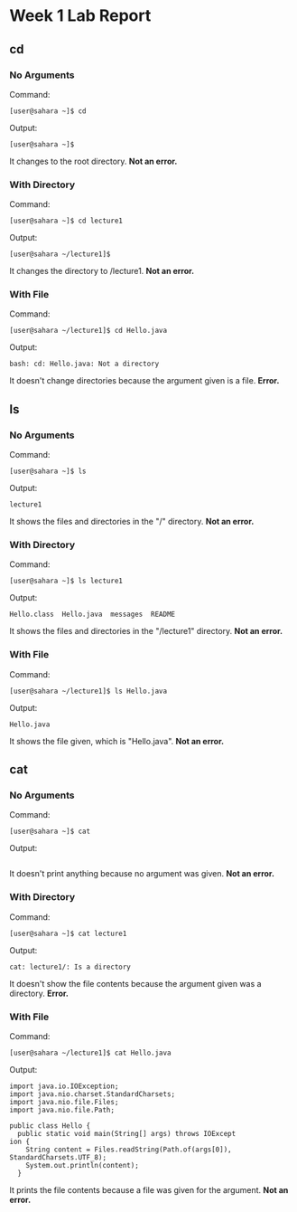 # Week 1 Lab Report

## cd
### No Arguments
Command:
```
[user@sahara ~]$ cd
```

Output:
```
[user@sahara ~]$  
```

It changes to the root directory. **Not an error.**

### With Directory
Command:
```
[user@sahara ~]$ cd lecture1
```

Output:
```
[user@sahara ~/lecture1]$  
```

It changes the directory to /lecture1. **Not an error.**

### With File
Command:
```
[user@sahara ~/lecture1]$ cd Hello.java
```

Output:
```
bash: cd: Hello.java: Not a directory
```

It doesn't change directories because the argument given is a file. **Error.**

## ls
### No Arguments
Command:
```
[user@sahara ~]$ ls
```

Output:
```
lecture1
```

It shows the files and directories in the "/" directory. **Not an error.**

### With Directory
Command:
```
[user@sahara ~]$ ls lecture1
```

Output:
```
Hello.class  Hello.java  messages  README
```

It shows the files and directories in the "/lecture1" directory. **Not an error.**

### With File
Command:
```
[user@sahara ~/lecture1]$ ls Hello.java
```

Output:
```
Hello.java
```

It shows the file given, which is "Hello.java". **Not an error.**

## cat
### No Arguments
Command:
```
[user@sahara ~]$ cat
```

Output:
```

```

It doesn't print anything because no argument was given. **Not an error.**

### With Directory
Command:
```
[user@sahara ~]$ cat lecture1
```

Output:
```
cat: lecture1/: Is a directory
```

It doesn't show the file contents because the argument given was a directory. **Error.**

### With File
Command:
```
[user@sahara ~/lecture1]$ cat Hello.java
```

Output:
```
import java.io.IOException;
import java.nio.charset.StandardCharsets;
import java.nio.file.Files;
import java.nio.file.Path;

public class Hello {
  public static void main(String[] args) throws IOExcept
ion {
    String content = Files.readString(Path.of(args[0]), 
StandardCharsets.UTF_8);    
    System.out.println(content);
  }
```

It prints the file contents because a file was given for the argument. **Not an error.**
